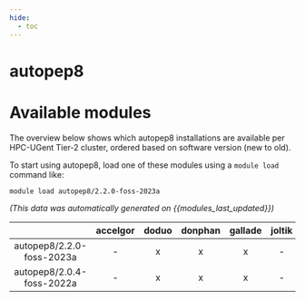 ```yaml
---
hide:
  - toc
---
```


autopep8
========

# Available modules


The overview below shows which autopep8 installations are available per HPC-UGent Tier-2 cluster, ordered based on software version (new to old).

To start using autopep8, load one of these modules using a `module load` command like:

```shell
module load autopep8/2.2.0-foss-2023a
```

*(This data was automatically generated on {{modules_last_updated}})*  

| |accelgor|doduo|donphan|gallade|joltik|shinx|
| :---: | :---: | :---: | :---: | :---: | :---: | :---: |
|autopep8/2.2.0-foss-2023a|-|x|x|x|-|x|
|autopep8/2.0.4-foss-2022a|-|x|x|x|-|-|
